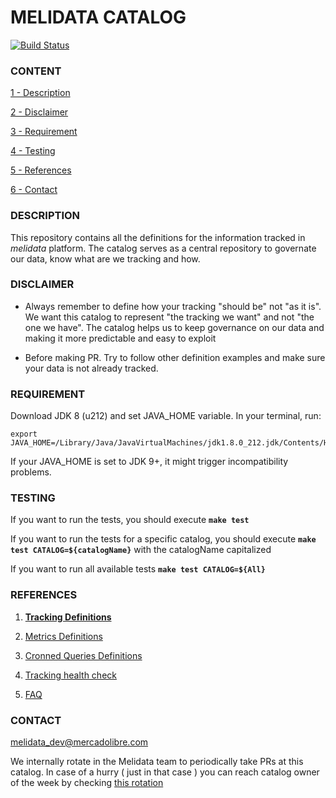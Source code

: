 # MELIDATA CATALOG 

[![Build Status](http://216.33.196.24/drone/api/badge/github.com/mercadolibre/melidata-catalog/status.svg?branch=master)](http://drone.melicloud.com/github.com/mercadolibre/melidata-catalog)

### CONTENT

[1 - Description](#description)

[2 - Disclaimer](#disclaimer)

[3 - Requirement](#requirement)

[4 - Testing](#testing)

[5 - References](#references)

[6 - Contact](#contact)


### DESCRIPTION

This repository contains all the definitions for the information tracked in *melidata* platform. The catalog serves as a central repository to governate our data, know what are we tracking and how.

### DISCLAIMER

- Always remember to define how your tracking "should be" not "as it is". We want this catalog to represent "the tracking we want" and not "the one we have". The catalog helps us to keep governance on our data and making it more predictable and easy to exploit

- Before making PR. Try to follow other definition examples and make sure your data is not already tracked. 

### REQUIREMENT

Download JDK 8 (u212) and set JAVA_HOME variable. In your terminal, run:

```
export JAVA_HOME=/Library/Java/JavaVirtualMachines/jdk1.8.0_212.jdk/Contents/Home
```

If your JAVA_HOME is set to JDK 9+, it might trigger incompatibility problems.

### TESTING

If you want to run the tests, you should execute **```make test```**

If you want to run the tests for a specific catalog, you should execute **```make test CATALOG=${catalogName}```** with the catalogName capitalized

If you want to run all available tests **```make test CATALOG=${All}```** 

### REFERENCES

1. [**Tracking Definitions**](https://github.com/mercadolibre/melidata-catalog/wiki/Tracking-Style-Guide)

2. [Metrics Definitions](https://github.com/mercadolibre/melidata-catalog/wiki/New-Metric)

3. [Cronned Queries Definitions](https://sites.google.com/mercadolibre.com/melidata/custom-data/bi-integration)

4. [Tracking health check](https://github.com/mercadolibre/melidata-catalog/wiki/Catalog-health-check)

5. [FAQ](https://github.com/mercadolibre/melidata-catalog/wiki/FAQ) 

### CONTACT
<melidata_dev@mercadolibre.com>

We internally rotate in the Melidata team to periodically take PRs at this catalog. In case of a hurry ( just in that case ) you can reach catalog owner of the week by checking [this rotation](https://nasdaq-meli.app.opsgenie.com/settings/schedule/detail/e9e18d88-3536-4572-9351-6ab680d4b1ed)

